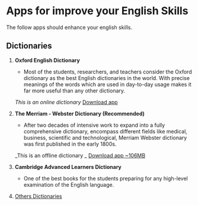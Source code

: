 # Apps for improve your English Skills
The follow apps should enhance your english skills. 
## Dictionaries
1. **Oxford English Dictionary**
    * Most of the students, researchers, and teachers consider the Oxford dictionary as the best English dictionaries in the world. With precise meanings of the words which are used in day-to-day usage makes it far more useful than any other dictionary.

    _This is an online dictionary_
    [Download app  ](https://play.google.com/store/apps/details?id=com.mobisystems.msdict.embedded.wireless.oxford.dictionaryofenglish&hl=en)
    
2. **The Merriam - Webster Dictionary (Recommended)**
    * After two decades of intensive work to expand into a fully comprehensive dictionary, encompass different fields like medical, business, scientific and technological, Merriam Webster dictionary was first published in the early 1800s.

     _This is an offline dictionary _
    [Download app ~106MB](https://play.google.com/store/apps/details?id=com.merriamwebster)
   
3. **Cambridge Advanced Learners Dictionary**
    * One of the best books for the students preparing for any high-level examination of the English language.

4. [Others Dictionaries](https://digbooks.net/education/dictionary-books)
